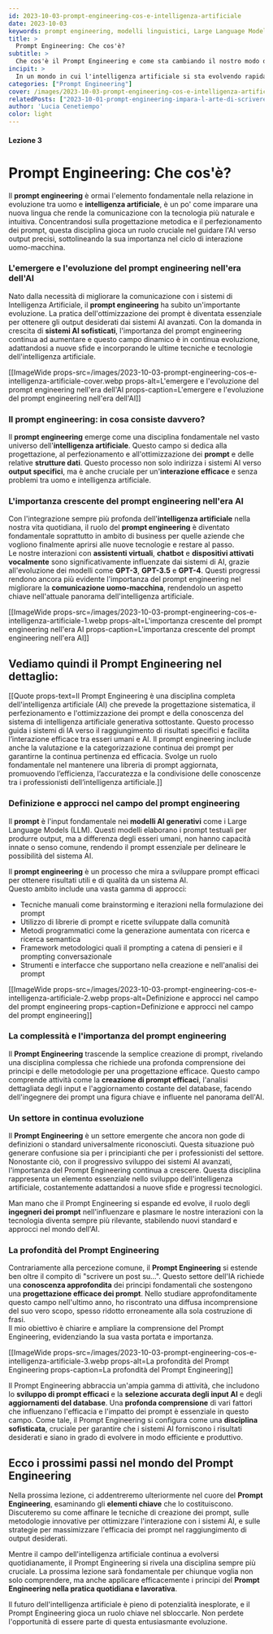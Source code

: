 ```yaml
---
id: 2023-10-03-prompt-engineering-cos-e-intelligenza-artificiale
date: 2023-10-03
keywords: prompt engineering, modelli linguistici, Large Language Models, intelligenza artificiale, applicazioni AI
title: > 
  Prompt Engineering: Che cos'è?
subtitle: >
  Che cos'è il Prompt Engineering e come sta cambiando il nostro modo di interagire con l'AI
incipit: >
  In un mondo in cui l'intelligenza artificiale si sta evolvendo rapidamente, il prompt engineering emerge come una disciplina cruciale. Questo campo relativamente nuovo sta ridefinendo il modo in cui interagiamo con i modelli linguistici, sbloccando potenzialità prima inimmaginabili.
categories: ["Prompt Engineering"]
cover: /images/2023-10-03-prompt-engineering-cos-e-intelligenza-artificiale-cover.webp
relatedPosts: ["2023-10-01-prompt-engineering-impara-l-arte-di-scrivere-prompt-ai", "2023-10-02-prompt-engineering-rivoluzione-modelli-linguistici-ia", "2023-10-03-prompt-engineering-cos-e-intelligenza-artificiale"]
author: 'Lucia Cenetiempo'
color: light
---
```


#### Lezione 3

# Prompt Engineering: Che cos'è?

Il **prompt engineering** è ormai l'elemento fondamentale nella relazione in evoluzione tra uomo e **intelligenza artificiale**, è un po' come imparare una nuova lingua che rende la comunicazione con la tecnologia più naturale e intuitiva.
Concentrandosi sulla progettazione metodica e il perfezionamento dei prompt, questa disciplina gioca un ruolo cruciale nel guidare l'AI verso output precisi, sottolineando la sua importanza nel ciclo di interazione uomo-macchina.

### L'emergere e l'evoluzione del prompt engineering nell'era dell'AI
Nato dalla necessità di migliorare la comunicazione con i sistemi di Intelligenza Artificiale, il **prompt engineering** ha subito un'importante evoluzione. La pratica dell'ottimizzazione dei prompt è diventata essenziale per ottenere gli output desiderati dai sistemi AI avanzati.
Con la domanda in crescita di **sistemi AI sofisticati**, l'importanza del prompt engineering continua ad aumentare e questo campo dinamico è in continua evoluzione, adattandosi a nuove sfide e incorporando le ultime tecniche e tecnologie dell'intelligenza artificiale.

[[ImageWide props-src=/images/2023-10-03-prompt-engineering-cos-e-intelligenza-artificiale-cover.webp props-alt=L'emergere e l'evoluzione del prompt engineering nell'era dell'AI props-caption=L'emergere e l'evoluzione del prompt engineering nell'era dell'AI]]

### Il prompt engineering: in cosa consiste davvero?
Il **prompt engineering** emerge come una disciplina fondamentale nel vasto universo dell'**intelligenza artificiale**. Questo campo si dedica alla progettazione, al perfezionamento e all'ottimizzazione dei **prompt** e delle relative **strutture dati**. Questo processo non solo indirizza i sistemi AI verso **output specifici**, ma è anche cruciale per un'**interazione efficace** e senza problemi tra uomo e intelligenza artificiale.

### L'importanza crescente del prompt engineering nell'era AI
Con l'integrazione sempre più profonda dell'**intelligenza artificiale** nella nostra vita quotidiana, il ruolo del **prompt engineering** è diventato fondamentale soprattutto in ambito di business per quelle aziende che vogliono finalmente aprirsi alle nuove tecnologie e restare al passo.  
Le nostre interazioni con **assistenti virtuali**, **chatbot** e **dispositivi attivati vocalmente** sono significativamente influenzate dai sistemi di AI, grazie all'evoluzione dei modelli come **GPT-3**, **GPT-3.5** e **GPT-4**. Questi progressi rendono ancora più evidente l'importanza del prompt engineering nel migliorare la **comunicazione uomo-macchina**, rendendolo un aspetto chiave nell'attuale panorama dell'intelligenza artificiale.

[[ImageWide props-src=/images/2023-10-03-prompt-engineering-cos-e-intelligenza-artificiale-1.webp props-alt=L'importanza crescente del prompt engineering nell'era AI props-caption=L'importanza crescente del prompt engineering nell'era AI]]

## Vediamo quindi il Prompt Engineering nel dettaglio:

[[Quote props-text=Il Prompt Engineering è una disciplina completa dell'intelligenza artificiale (AI) che prevede la progettazione sistematica, il perfezionamento e l'ottimizzazione dei prompt e della conoscenza del sistema di intelligenza artificiale generativa sottostante. Questo processo guida i sistemi di IA verso il raggiungimento di risultati specifici e facilita l’interazione efficace tra esseri umani e AI. Il prompt engineering include anche la valutazione e la categorizzazione continua dei prompt per garantirne la continua pertinenza ed efficacia. Svolge un ruolo fondamentale nel mantenere una libreria di prompt aggiornata, promuovendo l’efficienza, l’accuratezza e la condivisione delle conoscenze tra i professionisti dell’intelligenza artificiale.]]

### Definizione e approcci nel campo del prompt engineering

Il **prompt** è l'input fondamentale nei **modelli AI generativi** come i Large Language Models (LLM). Questi modelli elaborano i prompt testuali per produrre output, ma a differenza degli esseri umani, non hanno capacità innate o senso comune, rendendo il prompt essenziale per delineare le possibilità del sistema AI.

Il **prompt engineering** è un processo che mira a sviluppare prompt efficaci per ottenere risultati utili e di qualità da un sistema AI.  
Questo ambito include una vasta gamma di approcci:

- Tecniche manuali come brainstorming e iterazioni nella formulazione dei prompt
- Utilizzo di librerie di prompt e ricette sviluppate dalla comunità
- Metodi programmatici come la generazione aumentata con ricerca e ricerca semantica
- Framework metodologici quali il prompting a catena di pensieri e il prompting conversazionale
- Strumenti e interfacce che supportano nella creazione e nell'analisi dei prompt

[[ImageWide props-src=/images/2023-10-03-prompt-engineering-cos-e-intelligenza-artificiale-2.webp props-alt=Definizione e approcci nel campo del prompt engineering props-caption=Definizione e approcci nel campo del prompt engineering]]

### La complessità e l'importanza del prompt engineering
Il **Prompt Engineering** trascende la semplice creazione di prompt, rivelando una disciplina complessa che richiede una profonda comprensione dei principi e delle metodologie per una progettazione efficace. Questo campo comprende attività come la **creazione di prompt efficaci**, l'analisi dettagliata degli input e l'aggiornamento costante del database, facendo dell'ingegnere dei prompt una figura chiave e influente nel panorama dell'AI.

### Un settore in continua evoluzione
Il **Prompt Engineering** è un settore emergente che ancora non gode di definizioni o standard universalmente riconosciuti. Questa situazione può generare confusione sia per i principianti che per i professionisti del settore. Nonostante ciò, con il progressivo sviluppo dei sistemi AI avanzati, l'importanza del Prompt Engineering continua a crescere. Questa disciplina rappresenta un elemento essenziale nello sviluppo dell'intelligenza artificiale, costantemente adattandosi a nuove sfide e progressi tecnologici. 

Man mano che il Prompt Engineering si espande ed evolve, il ruolo degli **ingegneri dei prompt** nell'influenzare e plasmare le nostre interazioni con la tecnologia diventa sempre più rilevante, stabilendo nuovi standard e approcci nel mondo dell'AI.


### La profondità del Prompt Engineering
Contrariamente alla percezione comune, il **Prompt Engineering** si estende ben oltre il compito di "scrivere un post su...". Questo settore dell'IA richiede una **conoscenza approfondita** dei principi fondamentali che sostengono una **progettazione efficace dei prompt**. Nello studiare approfonditamente questo campo nell'ultimo anno, ho riscontrato una diffusa incomprensione del suo vero scopo, spesso ridotto erroneamente alla sola costruzione di frasi.  
Il mio obiettivo è chiarire e ampliare la comprensione del Prompt Engineering, evidenziando la sua vasta portata e importanza.


[[ImageWide props-src=/images/2023-10-03-prompt-engineering-cos-e-intelligenza-artificiale-3.webp props-alt=La profondità del Prompt Engineering props-caption=La profondità del Prompt Engineering]]

Il Prompt Engineering abbraccia un'ampia gamma di attività, che includono lo **sviluppo di prompt efficaci** e la **selezione accurata degli input AI** e degli **aggiornamenti del database**. Una **profonda comprensione** di vari fattori che influenzano l'efficacia e l'impatto dei prompt è essenziale in questo campo. Come tale, il Prompt Engineering si configura come una **disciplina sofisticata**, cruciale per garantire che i sistemi AI forniscono i risultati desiderati e siano in grado di evolvere in modo efficiente e produttivo.

## Ecco i prossimi passi nel mondo del Prompt Engineering

Nella prossima lezione, ci addentreremo ulteriormente nel cuore del **Prompt Engineering**, esaminando gli **elementi chiave** che lo costituiscono.  
Discuteremo su come affinare le tecniche di creazione dei prompt, sulle metodologie innovative per ottimizzare l'interazione con i sistemi AI, e sulle strategie per massimizzare l'efficacia dei prompt nel raggiungimento di output desiderati.

Mentre il campo dell'intelligenza artificiale continua a evolversi quotidianamente, il Prompt Engineering si rivela una disciplina sempre più cruciale. La prossima lezione sarà fondamentale per chiunque voglia non solo comprendere, ma anche applicare efficacemente i principi del **Prompt Engineering nella pratica quotidiana e lavorativa**. 

Il futuro dell'intelligenza artificiale è pieno di potenzialità inesplorate, e il Prompt Engineering gioca un ruolo chiave nel sbloccarle. Non perdete l'opportunità di essere parte di questa entusiasmante evoluzione.
